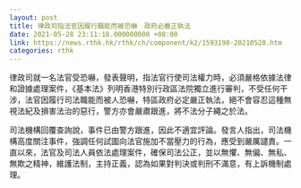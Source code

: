 ```yaml
---
layout: post
title: 律政司指法官因履行職能而被恐嚇　政府必嚴正執法
date: 2021-05-28 23:11:18.000000000 +08:00
link: https://news.rthk.hk/rthk/ch/component/k2/1593198-20210528.htm
categories: rthk
---
```


律政司就一名法官受恐嚇，發表聲明，指法官行使司法權力時，必須嚴格依據法律和證據處理案件，《基本法》列明香港特別行政區法院獨立進行審判，不受任何干涉，法官因履行司法職能而被人恐嚇，特區政府必定嚴正執法，絕不會容忍這種無視法紀及損害法治的惡行，警方亦會嚴肅跟進，將不法分子繩之於法。

司法機構回覆查詢說，事件已由警方跟進，因此不適宜評論。發言人指出，司法機構高度關注事件，強調任何試圖向法官施加不當壓力的行為，應受到嚴厲譴責。一直以來，法官及司法人員依法處理案件，確保司法公正，並以無懼、無偏、無私、無欺之精神，維護法制，主持正義，認為如果對判決或判刑不滿意，有上訴機制處理。
